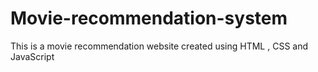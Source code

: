 # Movie-recommendation-system
This is a movie recommendation website created using HTML , CSS and JavaScript
